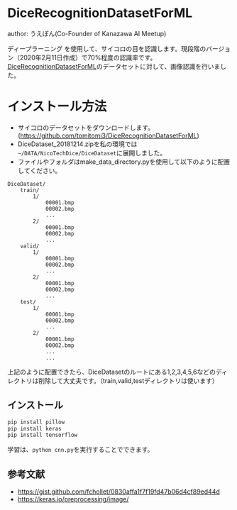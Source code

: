 # DiceRecognitionDatasetForML
author: うえぽん(Co-Founder of Kanazawa AI Meetup)

ディープラーニング を使用して、サイコロの目を認識します。現段階のバージョン（2020年2月11日作成）で70%程度の認識率です。<a href="https://github.com/tomitomi3/DiceRecognitionDatasetForML">DiceRecognitionDatasetForML</a>のデータセットに対して、画像認識を行いました。

# インストール方法

- サイコロのデータセットをダウンロードします。(https://github.com/tomitomi3/DiceRecognitionDatasetForML)
- DiceDataset_20181214.zipを私の環境では```~/DATA/NicoTechDice/DiceDataset```に展開しました。
- ファイルやフォルダはmake_data_directory.pyを使用して以下のように配置してください。
```
DiceDataset/
    train/
        1/
            00001.bmp
            00002.bmp
            ...
        2/
            00001.bmp
            00002.bmp
            ...
    valid/
        1/
            00001.bmp
            00002.bmp
            ...
        2/
            00001.bmp
            00002.bmp
            ...
    test/
        1/
            00001.bmp
            00002.bmp
            ...
        2/
            00001.bmp
            00002.bmp
            ...
            ...
```
上記のように配置できたら、DiceDatasetのルートにある1,2,3,4,5,6などのディレクトリは削除して大丈夫です。（train,valid,testディレクトリは使います）


## インストール
```bash
pip install pillow
pip install keras
pip install tensorflow

```

学習は、```python cnn.py```を実行することでできます。


## 参考文献
- https://gist.github.com/fchollet/0830affa1f7f19fd47b06d4cf89ed44d
- https://keras.io/preprocessing/image/
